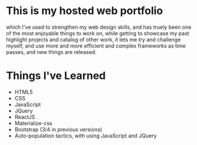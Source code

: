 # This is my hosted web portfolio
which I've used to strengthen my web design skills, and has truely been one of the most enjoyable things to work on, while getting to showcase my past highlight projects and catalog of other work, it lets me try and challenge myself, and use more and more efficient and complex frameworks as time passes, and new things are released.

# Things I've Learned
 * HTML5
 * CSS
 * JavaScript
 * JQuery
 * ReactJS
 * Materialize-css
 * Bootstrap (3/4 in previous versions)
 * Auto-population tactics, with using JavaScript and JQuery
